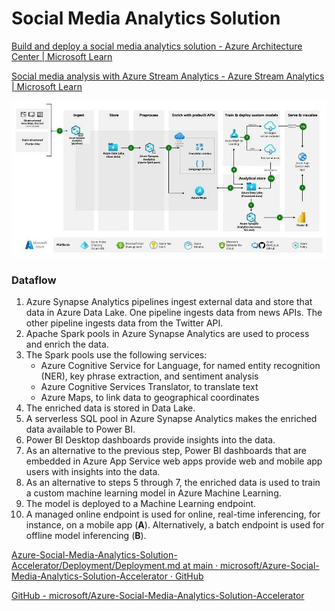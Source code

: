 # Social Media Analytics Solution

[Build and deploy a social media analytics solution - Azure Architecture Center | Microsoft Learn](https://learn.microsoft.com/en-us/azure/architecture/ai-ml/architecture/build-deploy-social-media-analytics-solution)

[Social media analysis with Azure Stream Analytics - Azure Stream Analytics | Microsoft Learn](https://learn.microsoft.com/en-us/azure/stream-analytics/stream-analytics-twitter-sentiment-analysis-trends)

![social media analytics solution architecture](../media/Pasted%20image%2020240227211925.jpg)

### Dataflow

1. Azure Synapse Analytics pipelines ingest external data and store that data in Azure Data Lake. One pipeline ingests data from news APIs. The other pipeline ingests data from the Twitter API.
2. Apache Spark pools in Azure Synapse Analytics are used to process and enrich the data.
3. The Spark pools use the following services:
    - Azure Cognitive Service for Language, for named entity recognition (NER), key phrase extraction, and sentiment analysis
    - Azure Cognitive Services Translator, to translate text
    - Azure Maps, to link data to geographical coordinates
4. The enriched data is stored in Data Lake.
5. A serverless SQL pool in Azure Synapse Analytics makes the enriched data available to Power BI.
6. Power BI Desktop dashboards provide insights into the data.
7. As an alternative to the previous step, Power BI dashboards that are embedded in Azure App Service web apps provide web and mobile app users with insights into the data.
8. As an alternative to steps 5 through 7, the enriched data is used to train a custom machine learning model in Azure Machine Learning.
9. The model is deployed to a Machine Learning endpoint.
10. A managed online endpoint is used for online, real-time inferencing, for instance, on a mobile app (**A**). Alternatively, a batch endpoint is used for offline model inferencing (**B**).

[Azure-Social-Media-Analytics-Solution-Accelerator/Deployment/Deployment.md at main · microsoft/Azure-Social-Media-Analytics-Solution-Accelerator · GitHub](https://github.com/microsoft/Azure-Social-Media-Analytics-Solution-Accelerator/blob/main/Deployment/Deployment.md)

[GitHub - microsoft/Azure-Social-Media-Analytics-Solution-Accelerator](https://github.com/microsoft/Azure-Social-Media-Analytics-Solution-Accelerator)

